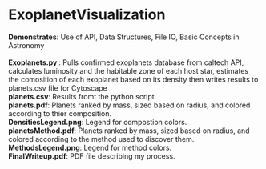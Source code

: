 # ExoplanetVisualization
<b>Demonstrates</b>:
Use of API, Data Structures, File IO, Basic Concepts in Astronomy
<br>
<br>
<b>Exoplanets.py </b>:
Pulls confirmed exoplanets database from caltech API, calculates luminosity and the habitable zone of each host star, estimates the comosition of each exoplanet based on its density then writes results to planets.csv file for Cytoscape
<br>
<b>planets.csv</b>:
Results fromt the python script.
<br>
<b>planets.pdf</b>:
Planets ranked by mass, sized based on radius, and colored according to thier composition.
<br>
<b>DensitiesLegend.png</b>:
Legend for compostion colors.
<br>
<b>planetsMethod.pdf</b>:
 Planets ranked by mass, sized based on radius, and colored according to the method used to discover them.
<br>
<b>MethodsLegend.png</b>:
  Legend for method colors.
<br>
<b>FinalWriteup.pdf</b>:
  PDF file describing my process.
<br>
